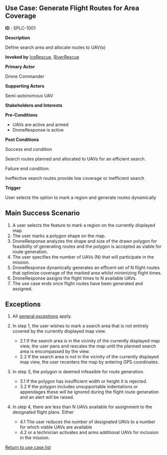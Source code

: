 ## Use Case: Generate Flight Routes for Area Coverage

**ID** : SPLC-1001

**Description**

Define search area and allocate routes to UAV(s)

**Invoked by**
[IceRescue](../main/IceRescue.md), [RiverRescue](../main/RiverRescue.md)

**Primary Actor**

Drone Commander

**Supporting Actors**

Semi-autonomous UAV

**Stakeholders and Interests**

**Pre-Conditions**

- UAVs are active and armed
- DroneResponse is active

**Post Conditions**

Success end condition

Search routes planned and allocated to UAVs for an efficient search.

Failure end condition:

 Ineffective search routes provide low coverage or inefficient search

**Trigger**

User selects the option to mark a region and generate routes dynamically

## Main Success Scenario

1. A user selects the feature to mark a region on the currently displayed map.
2. The user marks a polygon shape on the map.
3. DroneResponse analyzes the shape and size of the drawn polygon for feasibility of generating routes and the polygon is accepted as viable for route generation.
4. The user specifies the number of UAVs (N) that will participate in the mission.
5. DroneResponse dynamically generates an efficent set of N flight routes that optimize coverage of the marked area whilst minimizing flight times.
6. DroneResponse assigns the flight times to N available UAVs.
7. The use case ends once flight routes have been generated and assigned.

## Exceptions

1. All [general exceptions](../../README.md#GeneralExceptions) apply.

2. In step 1, the user wishes to mark a search area that is not entirely covered by the currently displayed map view.
   * 2.1 If the search area is in the vicinity of the currently displayed map view, the user pans and rescales the map until the planned search area is encompassed by the view.
   * 2.2 If the search area is not in the vicinity of the currently displayed map view, the user recenters the map by entering GPS coordinates.

3. In step 3, the polygon is deemed infeasible for route generation.
   * 3.1 If the polygon has insufficient width or height it is rejected.
   * 3.2 If the polygon includes unsupportable indentations or appendages these will be ignored during the flight route generation and an alert will be raised.

4. In step 4, there are less than N UAVs available for assignment to the designated flight plans. Either
   * 4.1 The user reduces the number of designated UAVs to a number for which viable UAVs are available
   * 4.2 or a technician activates and arms additional UAVs for inclusion in the mission.
   
[Return to use case list](../../README.md)
